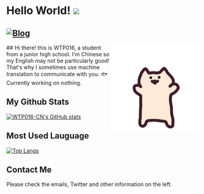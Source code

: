 # Hello World! <img src="https://media.giphy.com/media/hvRJCLFzcasrR4ia7z/giphy.gif" width="25px">
[![Blog](https://img.shields.io/badge/blog-%40wtp016-red)](https://wtp016-cn.github.io)
---
<img align="right" alt="GIF" height="230px" src="https://raw.githubusercontent.com/TheZihanGu/TheZihanGu/master/img/HEAD.gif" />
## Hi there! this is WTP016, a student from a junior high school.
I'm Chinese so my English may not be particularly good! That's why I sometimes use machine translation to communicate with you.
🐟 Currently working on nothing.

## My Github Stats
[![WTP016-CN's GitHub stats](https://github-readme-stats.vercel.app/api?username=wtp016-cn&show_icons=true&theme=graywhite&count_private=true)](https://wtp016-cn.github.io)

## Most Used Lauguage
[![Top Langs](https://github-readme-stats.vercel.app/api/top-langs/?username=WTP016-CN&layout=compact)](https://github.com/wtp016-cn)

## Contact Me
Please check the emails, Twitter and other information on the left.
